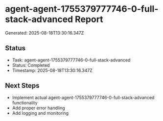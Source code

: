 # agent-agent-1755379777746-0-full-stack-advanced Report

Generated: 2025-08-18T13:30:16.347Z

## Status
- Task: agent-agent-1755379777746-0-full-stack-advanced
- Status: Completed
- Timestamp: 2025-08-18T13:30:16.347Z

## Next Steps
- Implement actual agent-agent-1755379777746-0-full-stack-advanced functionality
- Add proper error handling
- Add logging and monitoring
